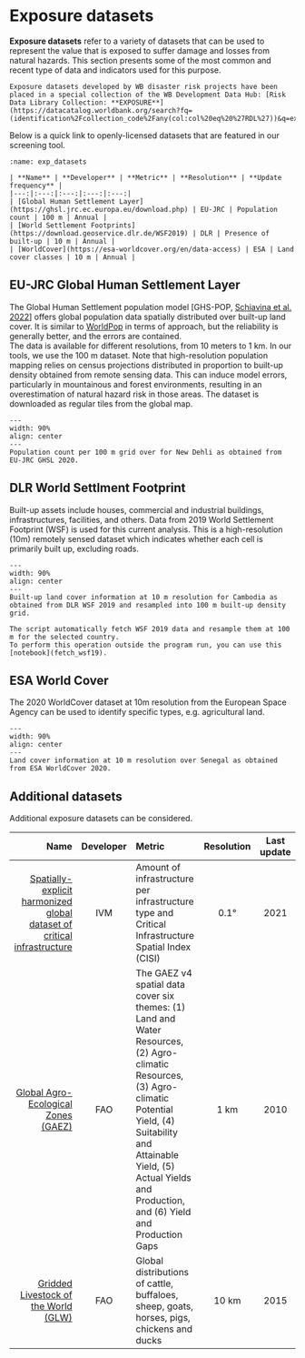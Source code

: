 # Exposure datasets

**Exposure datasets** refer to a variety of datasets that can be used to represent the value that is exposed to suffer damage and losses from natural hazards.
This section presents some of the most common and recent type of data and indicators used for this purpose.

```{seealso}
Exposure datasets developed by WB disaster risk projects have been placed in a special collection of the WB Development Data Hub: [Risk Data Library Collection: **EXPOSURE**](https://datacatalog.worldbank.org/search?fq=(identification%2Fcollection_code%2Fany(col:col%20eq%20%27RDL%27))&q=exposure).
```

Below is a quick link to openly-licensed datasets that are featured in our screening tool.

```{table}
:name: exp_datasets

| **Name** | **Developer** | **Metric** | **Resolution** | **Update frequency** |
|---:|:---:|:---:|:---:|:---:|
| [Global Human Settlement Layer](https://ghsl.jrc.ec.europa.eu/download.php) | EU-JRC | Population count | 100 m | Annual |
| [World Settlement Footprints](https://download.geoservice.dlr.de/WSF2019) | DLR | Presence of built-up | 10 m | Annual |
| [WorldCover](https://esa-worldcover.org/en/data-access) | ESA | Land cover classes | 10 m | Annual |
```

## EU-JRC Global Human Settlement Layer

The Global Human Settlement population model [GHS-POP,  [Schiavina et al. 2022](https://doi.org/10.2905/D6D86A90-4351-4508-99C1-CB074B022C4A)] offers global population data spatially distributed over built-up land cover. It is similar to [WorldPop](https://www.worldpop.org) in terms of approach, but the reliability is generally better, and the errors are contained.<br>
The data is available for different resolutions, from 10 meters to 1 km. In our tools, we use the 100 m dataset. Note that high-resolution population mapping relies on census projections distributed in proportion to built-up density obtained from remote sensing data. This can induce model errors, particularly in mountainous and forest environments, resulting in an overestimation of natural hazard risk in those areas. The dataset is downloaded as regular tiles from the global map.

```{figure} images/JRC_GHSL.png
---
width: 90%
align: center
---
Population count per 100 m grid over for New Dehli as obtained from EU-JRC GHSL 2020.
```

## DLR World Settlment Footprint

Built-up assets include houses, commercial and industrial buildings, infrastructures, facilities, and others. Data from 2019 World Settlement Footprint (WSF) is used for this current analysis. This is a high-resolution (10m) remotely sensed dataset which indicates whether each cell is primarily built up, excluding roads.

```{figure} images/DLR_WSF.jpg
---
width: 90%
align: center
---
Built-up land cover information at 10 m resolution for Cambodia as obtained from DLR WSF 2019 and resampled into 100 m built-up density grid.
```

```{note}
The script automatically fetch WSF 2019 data and resample them at 100 m for the selected country.
To perform this operation outside the program run, you can use this [notebook](fetch_wsf19).
```

## ESA World Cover

The 2020 WorldCover dataset at 10m resolution from the European Space Agency can be used to identify specific types, e.g. agricultural land.

```{figure} images/ESA_WC.jpg
---
width: 90%
align: center
---
Land cover information at 10 m resolution over Senegal as obtained from ESA WorldCover 2020.
```

## Additional datasets

Additional exposure datasets can be considered.

| **Name** | **Developer** | **Metric** | **Resolution** | **Last update** |
|---:|:---:|:--- |:---:|:---:|
| [Spatially-explicit harmonized global dataset of critical infrastructure](https://jkan.riskdatalibrary.org/datasets/global-dataset-of-critical-infrastructure/) | IVM | Amount of infrastructure per infrastructure type and Critical Infrastructure Spatial Index (CISI) | 0.1° | 2021 |
| [Global Agro-Ecological Zones (GAEZ)](https://gaez.fao.org/) | FAO | The GAEZ v4 spatial data cover six themes: (1) Land and Water Resources, (2) Agro-climatic Resources, (3) Agro-climatic Potential Yield, (4) Suitability and Attainable Yield, (5) Actual Yields and Production, and (6) Yield and Production Gaps | 1 km | 2010 |
| [Gridded Livestock of the World (GLW)](https://www.fao.org/livestock-systems/global-distributions/en/) | FAO | Global distributions of cattle, buffaloes, sheep, goats, horses, pigs, chickens and ducks | 10 km | 2015 |

